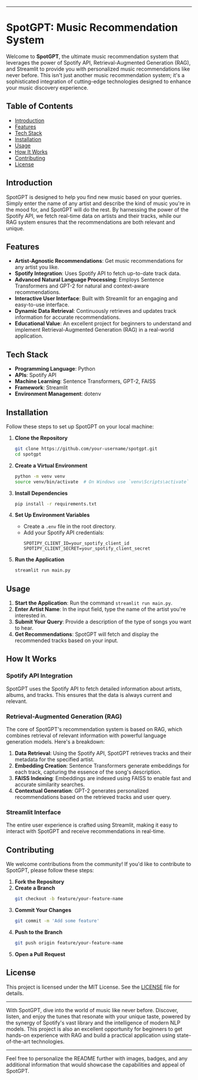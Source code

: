 

---

# SpotGPT: Music Recommendation System


Welcome to **SpotGPT**, the ultimate music recommendation system that leverages the power of Spotify API, Retrieval-Augmented Generation (RAG), and Streamlit to provide you with personalized music recommendations like never before. This isn't just another music recommendation system; it's a sophisticated integration of cutting-edge technologies designed to enhance your music discovery experience.

## Table of Contents
- [Introduction](#introduction)
- [Features](#features)
- [Tech Stack](#tech-stack)
- [Installation](#installation)
- [Usage](#usage)
- [How It Works](#how-it-works)
- [Contributing](#contributing)
- [License](#license)

## Introduction

SpotGPT is designed to help you find new music based on your queries. Simply enter the name of any artist and describe the kind of music you're in the mood for, and SpotGPT will do the rest. By harnessing the power of the Spotify API, we fetch real-time data on artists and their tracks, while our RAG system ensures that the recommendations are both relevant and unique.

## Features

- **Artist-Agnostic Recommendations**: Get music recommendations for any artist you like.
- **Spotify Integration**: Uses Spotify API to fetch up-to-date track data.
- **Advanced Natural Language Processing**: Employs Sentence Transformers and GPT-2 for natural and context-aware recommendations.
- **Interactive User Interface**: Built with Streamlit for an engaging and easy-to-use interface.
- **Dynamic Data Retrieval**: Continuously retrieves and updates track information for accurate recommendations.
- **Educational Value**: An excellent project for beginners to understand and implement Retrieval-Augmented Generation (RAG) in a real-world application.

## Tech Stack

- **Programming Language**: Python
- **APIs**: Spotify API
- **Machine Learning**: Sentence Transformers, GPT-2, FAISS
- **Framework**: Streamlit
- **Environment Management**: dotenv

## Installation

Follow these steps to set up SpotGPT on your local machine:

1. **Clone the Repository**
   ```sh
   git clone https://github.com/your-username/spotgpt.git
   cd spotgpt
   ```

2. **Create a Virtual Environment**
   ```sh
   python -m venv venv
   source venv/bin/activate  # On Windows use `venv\Scripts\activate`
   ```

3. **Install Dependencies**
   ```sh
   pip install -r requirements.txt
   ```

4. **Set Up Environment Variables**
   - Create a `.env` file in the root directory.
   - Add your Spotify API credentials:
     ```
     SPOTIPY_CLIENT_ID=your_spotify_client_id
     SPOTIPY_CLIENT_SECRET=your_spotify_client_secret
     ```

5. **Run the Application**
   ```sh
   streamlit run main.py
   ```

## Usage

1. **Start the Application**: Run the command `streamlit run main.py`.
2. **Enter Artist Name**: In the input field, type the name of the artist you're interested in.
3. **Submit Your Query**: Provide a description of the type of songs you want to hear.
4. **Get Recommendations**: SpotGPT will fetch and display the recommended tracks based on your input.

## How It Works

### Spotify API Integration

SpotGPT uses the Spotify API to fetch detailed information about artists, albums, and tracks. This ensures that the data is always current and relevant.

### Retrieval-Augmented Generation (RAG)

The core of SpotGPT's recommendation system is based on RAG, which combines retrieval of relevant information with powerful language generation models. Here's a breakdown:

1. **Data Retrieval**: Using the Spotify API, SpotGPT retrieves tracks and their metadata for the specified artist.
2. **Embedding Creation**: Sentence Transformers generate embeddings for each track, capturing the essence of the song's description.
3. **FAISS Indexing**: Embeddings are indexed using FAISS to enable fast and accurate similarity searches.
4. **Contextual Generation**: GPT-2 generates personalized recommendations based on the retrieved tracks and user query.

### Streamlit Interface

The entire user experience is crafted using Streamlit, making it easy to interact with SpotGPT and receive recommendations in real-time.

## Contributing

We welcome contributions from the community! If you'd like to contribute to SpotGPT, please follow these steps:

1. **Fork the Repository**
2. **Create a Branch**
   ```sh
   git checkout -b feature/your-feature-name
   ```
3. **Commit Your Changes**
   ```sh
   git commit -m 'Add some feature'
   ```
4. **Push to the Branch**
   ```sh
   git push origin feature/your-feature-name
   ```
5. **Open a Pull Request**

## License

This project is licensed under the MIT License. See the [LICENSE](LICENSE) file for details.

---

With SpotGPT, dive into the world of music like never before. Discover, listen, and enjoy the tunes that resonate with your unique taste, powered by the synergy of Spotify's vast library and the intelligence of modern NLP models. This project is also an excellent opportunity for beginners to get hands-on experience with RAG and build a practical application using state-of-the-art technologies.


---

Feel free to personalize the README further with images, badges, and any additional information that would showcase the capabilities and appeal of SpotGPT.
